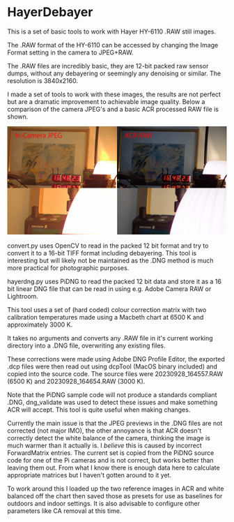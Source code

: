 # HayerDebayer

This is a set of basic tools to work with Hayer HY-6110 .RAW still images.

The .RAW format of the HY-6110 can be accessed by changing the Image Format setting in the camera to JPEG+RAW.

The .RAW files are incredibly basic, they are 12-bit packed raw sensor dumps, without any debayering or seemingly any denoising or similar. The resolution is 3840x2160.

I made a set of tools to work with these images, the results are not perfect but are a dramatic improvement to achievable image quality. Below a comparison of the camera JPEG's and a basic ACR processed RAW file is shown.

![](assets/20230928_233930_Comparison.jpg)

convert.py uses OpenCV to read in the packed 12 bit format and try to convert it to a 16-bit TIFF format including debayering. This tool is interesting but will likely not be maintained as the .DNG method is much more practical for photographic purposes.

hayerdng.py uses PiDNG to read the packed 12 bit data and store it as a 16 bit linear DNG file that can be read in using e.g. Adobe Camera RAW or Lightroom.

This tool uses a set of (hard coded) colour correction matrix with two calibration temperatures made using a Macbeth chart at 6500 K and approximately 3000 K.

It takes no arguments and converts any .RAW file in it's current working directory into a .DNG file, overwriting any existing files.

These corrections were made using Adobe DNG Profile Editor, the exported .dcp files were then read out using dcpTool (MacOS binary included) and copied into the source code. The source files were 20230928_164557.RAW (6500 K) and 20230928_164654.RAW (3000 K).

Note that the PiDNG sample code will not produce a standards compliant .DNG, dng_validate was used to detect these issues and make something ACR will accept. This tool is quite useful when making changes.

Currently the main issue is that the JPEG previews in the .DNG files are not corrected (not major IMO), the other annoyance is that ACR doesn't correctly detect the white balance of the camera, thinking the image is much warmer than it actually is. I *believe* this is caused by incorrect ForwardMatrix entries. The current set is copied from the PiDNG source code for one of the Pi cameras and is not correct, but works better than leaving them out. From what I know there is enough data here to calculate appropriate matrices but I haven't gotten around to it yet.

To work around this I loaded up the two reference images in ACR and white balanced off the chart then saved those as presets for use as baselines for outdoors and indoor settings. It is also advisable to configure other parameters like CA removal at this time.
